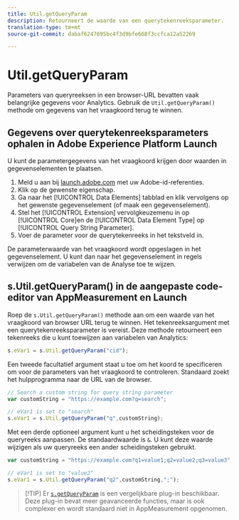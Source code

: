 ```yaml
---
title: Util.getQueryParam
description: Retourneert de waarde van een querytekenreeksparameter.
translation-type: tm+mt
source-git-commit: dabaf6247695bc4f3d9bfe668f3ccfca12a52269

---
```



# Util.getQueryParam

Parameters van queryreeksen in een browser-URL bevatten vaak belangrijke gegevens voor Analytics. Gebruik de `Util.getQueryParam()` methode om gegevens van het vraagkoord terug te winnen.

## Gegevens over querytekenreeksparameters ophalen in Adobe Experience Platform Launch

U kunt de parametergegevens van het vraagkoord krijgen door waarden in gegevenselementen te plaatsen.

1. Meld u aan bij [launch.adobe.com](https://launch.adobe.com) met uw Adobe-id-referenties.
2. Klik op de gewenste eigenschap.
3. Ga naar het [!UICONTROL Data Elements] tabblad en klik vervolgens op het gewenste gegevenselement (of maak een gegevenselement).
4. Stel het [!UICONTROL Extension] vervolgkeuzemenu in op [!UICONTROL Core]en de [!UICONTROL Data Element Type] op [!UICONTROL Query String Parameter].
5. Voer de parameter voor de querytekenreeks in het tekstveld in.

De parameterwaarde van het vraagkoord wordt opgeslagen in het gegevenselement. U kunt dan naar het gegevenselement in regels verwijzen om de variabelen van de Analyse toe te wijzen.

## s.Util.getQueryParam() in de aangepaste code-editor van AppMeasurement en Launch

Roep de `s.Util.getQueryParam()` methode aan om een waarde van het vraagkoord van browser URL terug te winnen. Het tekenreeksargument met een querytekenreeksparameter is vereist. Deze methode retourneert een tekenreeks die u kunt toewijzen aan variabelen van Analytics:

```js
s.eVar1 = s.Util.getQueryParam("cid");
```

Een tweede facultatief argument staat u toe om het koord te specificeren om voor de parameters van het vraagkoord te controleren. Standaard zoekt het hulpprogramma naar de URL van de browser.

```js
// Search a custom string for query string parameter
var customString = "https://example.com?q=search";

// eVar1 is set to "search"
s.eVar1 = s.Util.getQueryParam("q",customString);
```

Met een derde optioneel argument kunt u het scheidingsteken voor de queryreeks aanpassen. De standaardwaarde is `&`. U kunt deze waarde wijzigen als uw queryreeks een ander scheidingsteken gebruikt.

```js
var customString = "https://example.com?q1=value1;q2=value2;q3=value3";

// eVar1 is set to "value2"
s.eVar1 = s.Util.getQueryParam("q2",customString,";");
```

>[!TIP] Er [`s.getQueryParam`](../plugins/getqueryparam.md) is een vergelijkbare plug-in beschikbaar. Deze plug-in bevat meer geavanceerde functies, maar is ook complexer en wordt standaard niet in AppMeasurement opgenomen.
